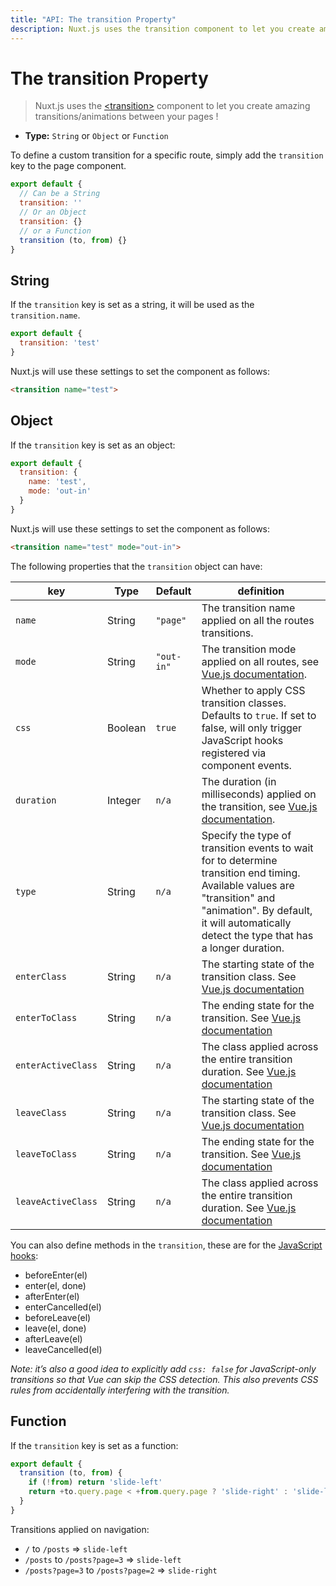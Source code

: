 ```yaml
---
title: "API: The transition Property"
description: Nuxt.js uses the transition component to let you create amazing transitions/animations between your pages.
---
```


# The transition Property

> Nuxt.js uses the [&lt;transition&gt;](http://vuejs.org/v2/guide/transitions.html#Transitioning-Single-Elements-Components) component to let you create amazing transitions/animations between your pages !

- **Type:** `String` or `Object` or `Function`

To define a custom transition for a specific route, simply add the `transition` key to the page component.

```js
export default {
  // Can be a String
  transition: ''
  // Or an Object
  transition: {}
  // or a Function
  transition (to, from) {}
}
```

## String

If the `transition` key is set as a string, it will be used as the `transition.name`.

```js
export default {
  transition: 'test'
}
```

Nuxt.js will use these settings to set the component as follows:

```html
<transition name="test">
```

## Object

If the `transition` key is set as an object:

```js
export default {
  transition: {
    name: 'test',
    mode: 'out-in'
  }
}
```

Nuxt.js will use these settings to set the component as follows:

```html
<transition name="test" mode="out-in">
```

The following properties that the `transition` object can have:

| key  | Type | Default | definition |
|------|------|---------|-----------|
| `name` | String | `"page"` | The transition name applied on all the routes transitions. |
| `mode` | String | `"out-in"` | The transition mode applied on all routes, see [Vue.js documentation](http://vuejs.org/v2/guide/transitions.html#Transition-Modes). |
| `css` | Boolean | `true` | Whether to apply CSS transition classes. Defaults to `true`. If set to false, will only trigger JavaScript hooks registered via component events. |
| `duration` | Integer | `n/a` | The duration (in milliseconds) applied on the transition, see [Vue.js documentation](https://vuejs.org/v2/guide/transitions.html#Explicit-Transition-Durations). |
| `type` | String | `n/a` | Specify the type of transition events to wait for to determine transition end timing. Available values are "transition" and "animation". By default, it will automatically detect the type that has a longer duration. |
| `enterClass` | String | `n/a` | The starting state of the transition class. See [Vue.js documentation](https://vuejs.org/v2/guide/transitions.html#Custom-Transition-Classes) |
| `enterToClass` | String | `n/a` | The ending state for the transition. See [Vue.js documentation](https://vuejs.org/v2/guide/transitions.html#Custom-Transition-Classes) |
| `enterActiveClass` | String | `n/a` | The class applied across the entire transition duration. See [Vue.js documentation](https://vuejs.org/v2/guide/transitions.html#Custom-Transition-Classes) |
| `leaveClass` | String | `n/a` | The starting state of the transition class. See [Vue.js documentation](https://vuejs.org/v2/guide/transitions.html#Custom-Transition-Classes) |
| `leaveToClass` | String | `n/a` | The ending state for the transition. See [Vue.js documentation](https://vuejs.org/v2/guide/transitions.html#Custom-Transition-Classes) |
| `leaveActiveClass` | String | `n/a` | The class applied across the entire transition duration. See [Vue.js documentation](https://vuejs.org/v2/guide/transitions.html#Custom-Transition-Classes) |


You can also define methods in the `transition`, these are for the [JavaScript hooks](https://vuejs.org/v2/guide/transitions.html#JavaScript-Hooks):

- beforeEnter(el)
- enter(el, done)
- afterEnter(el)
- enterCancelled(el)
- beforeLeave(el)
- leave(el, done)
- afterLeave(el)
- leaveCancelled(el)

*Note: it’s also a good idea to explicitly add `css: false` for JavaScript-only transitions so that Vue can skip the CSS detection. This also prevents CSS rules from accidentally interfering with the transition.*

## Function

If the `transition` key is set as a function:

```js
export default {
  transition (to, from) {
    if (!from) return 'slide-left'
    return +to.query.page < +from.query.page ? 'slide-right' : 'slide-left'
  }
}
```

Transitions applied on navigation:
- `/` to `/posts` => `slide-left`
- `/posts` to `/posts?page=3` => `slide-left`
- `/posts?page=3` to `/posts?page=2` => `slide-right`
